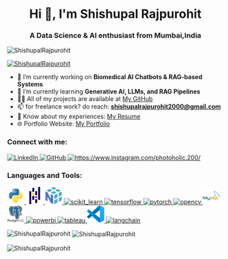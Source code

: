 <h1 align="center">Hi 👋, I'm Shishupal Rajpurohit</h1>
<h3 align="center">A Data Science & AI enthusiast from Mumbai,India</h3>

<p align="left"> 
  <img src="https://komarev.com/ghpvc/?username=ShishupalRajpurohit&label=Profile%20views&color=0e75b6&style=flat" alt="ShishupalRajpurohit" /> 
</p>

<p align="left"> 
  <a href="https://github.com/ryo-ma/github-profile-trophy">
    <img src="https://github-profile-trophy.vercel.app/?username=ShishupalRajpurohit" alt="ShishupalRajpurohit" />
  </a> 
</p>

- 🔭 I’m currently working on **Biomedical AI Chatbots & RAG-based Systems**  
- 🌱 I’m currently learning **Generative AI, LLMs, and RAG Pipelines**  
- 👨‍💻 All of my projects are available at [My GitHub](https://github.com/ShishupalRajpurohit)  
- 📫 for freelance work? do reach: **shishupalrajpurohit2000@gmail.com**  
- 📄 Know about my experiences: [My Resume](https://drive.google.com/file/d/1lIr5S5skR77zCoy3PfAcKtPcpTxupZKu/view?usp=sharing)  
- 🌐 Portfolio Website: [My Portfolio](https://sites.google.com/view/shishupals-portfolio/home)  

<h3 align="left">Connect with me:</h3>
<p align="left">
<a href="https://linkedin.com/in/shishupal-rajpurohit-039290190/" target="blank">
  <img align="center" src="https://raw.githubusercontent.com/rahuldkjain/github-profile-readme-generator/master/src/images/icons/Social/linked-in-alt.svg" alt="LinkedIn" height="30" width="40" />
</a>
<a href="https://github.com/ShishupalRajpurohit" target="blank">
  <img align="center" src="https://cdn.jsdelivr.net/npm/simple-icons@v9/icons/github.svg" alt="GitHub" height="30" width="40" />
</a>
<a href="https://instagram.com/https://www.instagram.com/phoneclicker_/" target="blank"><img align="center" src="https://raw.githubusercontent.com/rahuldkjain/github-profile-readme-generator/master/src/images/icons/Social/instagram.svg" alt="https://www.instagram.com/photoholic.200/" height="30" width="40" /></a>
</p>
</p>

<h3 align="left">Languages and Tools:</h3>
<p align="left"> 
  <a href="https://www.python.org" target="_blank" rel="noreferrer"> 
    <img src="https://raw.githubusercontent.com/devicons/devicon/master/icons/python/python-original.svg" alt="python" width="40" height="40"/> 
  </a>
  <a href="https://pandas.pydata.org/" target="_blank" rel="noreferrer"> 
    <img src="https://raw.githubusercontent.com/devicons/devicon/master/icons/pandas/pandas-original.svg" alt="pandas" width="40" height="40"/> 
  </a>
  <a href="https://numpy.org/" target="_blank" rel="noreferrer"> 
    <img src="https://raw.githubusercontent.com/devicons/devicon/master/icons/numpy/numpy-original.svg" alt="numpy" width="40" height="40"/> 
  </a>
  <a href="https://scikit-learn.org/" target="_blank" rel="noreferrer"> 
    <img src="https://upload.wikimedia.org/wikipedia/commons/0/05/Scikit_learn_logo_small.svg" alt="scikit_learn" width="40" height="40"/> 
  </a>
  <a href="https://www.tensorflow.org" target="_blank" rel="noreferrer"> 
    <img src="https://www.vectorlogo.zone/logos/tensorflow/tensorflow-icon.svg" alt="tensorflow" width="40" height="40"/> 
  </a>
  <a href="https://pytorch.org/" target="_blank" rel="noreferrer"> 
    <img src="https://www.vectorlogo.zone/logos/pytorch/pytorch-icon.svg" alt="pytorch" width="40" height="40"/> 
  </a>
  <a href="https://opencv.org/" target="_blank" rel="noreferrer"> 
    <img src="https://www.vectorlogo.zone/logos/opencv/opencv-icon.svg" alt="opencv" width="40" height="40"/> 
  </a>
  <a href="https://www.mysql.com/" target="_blank" rel="noreferrer"> 
    <img src="https://raw.githubusercontent.com/devicons/devicon/master/icons/mysql/mysql-original-wordmark.svg" alt="mysql" width="40" height="40"/> 
  </a>
  <a href="https://www.postgresql.org/" target="_blank" rel="noreferrer"> 
    <img src="https://raw.githubusercontent.com/devicons/devicon/master/icons/postgresql/postgresql-original-wordmark.svg" alt="postgresql" width="40" height="40"/> 
  </a>
  <a href="https://powerbi.microsoft.com/" target="_blank" rel="noreferrer"> 
    <img src="https://upload.wikimedia.org/wikipedia/commons/c/cf/New_Power_BI_Logo.svg" alt="powerbi" width="40" height="40"/> 
  </a>
  <a href="https://www.tableau.com/" target="_blank" rel="noreferrer"> 
    <img src="https://cdn.worldvectorlogo.com/logos/tableau-software.svg" alt="tableau" width="40" height="40"/> 
  </a>
  <a href="https://code.visualstudio.com/" target="_blank" rel="noreferrer"> 
    <img src="https://raw.githubusercontent.com/devicons/devicon/master/icons/vscode/vscode-original.svg" alt="vs code" width="40" height="40"/> 
  </a>
  <a href="https://www.langchain.com/" target="_blank" rel="noreferrer"> 
    <img src="https://raw.githubusercontent.com/langchain-ai/.github/main/profile/logo-light.svg" alt="langchain" width="40" height="40"/> 
  </a>
</p>


<p>
  <img align="left" src="https://github-readme-stats.vercel.app/api/top-langs?username=ShishupalRajpurohit&show_icons=true&locale=en&layout=compact" alt="ShishupalRajpurohit" />
</p>

<p>&nbsp;<img align="center" src="https://github-readme-stats.vercel.app/api?username=ShishupalRajpurohit&show_icons=true&locale=en" alt="ShishupalRajpurohit" /></p>

<p><img align="center" src="https://github-readme-streak-stats.herokuapp.com/?user=ShishupalRajpurohit&" alt="ShishupalRajpurohit" /></p>
